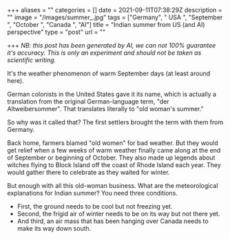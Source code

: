 +++
aliases = ""
categories = []
date = 2021-09-11T07:38:29Z
description = ""
image = "/images/summer_.jpg"
tags = ["Germany", " USA ", "September ", "October ", "Canada ", "AI"]
title = "Indian summer from US (and AI) perspective"
type = "post"
url = ""

+++
_NB: this post has been generated by AI, we can not 100% guarantee it's accuracy. This is only an experiment and should not be taken as scientific writing._

It's the weather phenomenon of warm September days (at least around here).

German colonists in the United States gave it its name, which is actually a translation from the original German-language term, "der Altweibersommer". That translates literally to "old woman's summer."

So why was it called that? The first settlers brought the term with them from Germany.

Back home, farmers blamed "old women" for bad weather. But they would get relief when a few weeks of warm weather finally came along at the end of September or beginning of October. They also made up legends about witches flying to Block Island off the coast of Rhode Island each year. They would gather there to celebrate as they waited for winter.

But enough with all this old-woman business. What are the meteorological explanations for Indian summer? You need three conditions.

* First, the ground needs to be cool but not freezing yet. 
* Second, the frigid air of winter needs to be on its way but not there yet. 
* And third, an air mass that has been hanging over Canada needs to make its way down south.